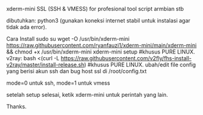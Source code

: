 xderm-mini SSL (SSH & VMESS)
for profesional tool script armbian stb

dibutuhkan: python3 (gunakan koneksi internet stabil untuk instalasi agar tidak ada error).

Cara Install
sudo su
wget -O /usr/bin/xderm-mini https://raw.githubusercontent.com/ryanfauzi1/xderm-mini/main/xderm-mini && chmod +x /usr/bin/xderm-mini
xderm-mini setup #khusus PURE LINUX.
v2ray:
bash <(curl -L https://raw.githubusercontent.com/v2fly/fhs-install-v2ray/master/install-release.sh) #khusus PURE LINUX.
ubah/edit file config yang berisi akun ssh dan bug host ssl di /root/config.txt

mode=0 untuk ssh, mode=1 untuk vmess

setelah setup selesai, ketik xderm-mini untuk perintah yang lain.

Thanks.
